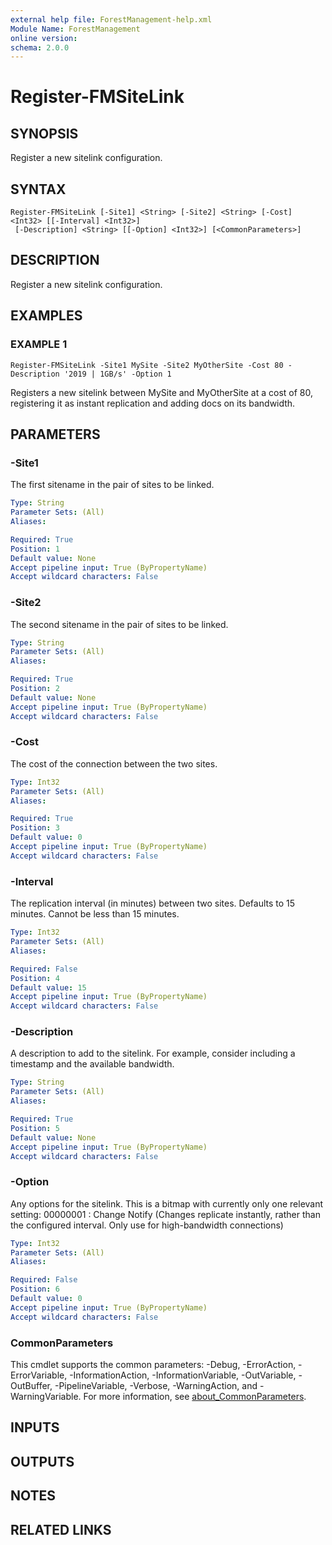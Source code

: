 ```yaml
---
external help file: ForestManagement-help.xml
Module Name: ForestManagement
online version:
schema: 2.0.0
---
```


# Register-FMSiteLink

## SYNOPSIS
Register a new sitelink configuration.

## SYNTAX

```
Register-FMSiteLink [-Site1] <String> [-Site2] <String> [-Cost] <Int32> [[-Interval] <Int32>]
 [-Description] <String> [[-Option] <Int32>] [<CommonParameters>]
```

## DESCRIPTION
Register a new sitelink configuration.

## EXAMPLES

### EXAMPLE 1
```
Register-FMSiteLink -Site1 MySite -Site2 MyOtherSite -Cost 80 -Description '2019 | 1GB/s' -Option 1
```

Registers a new sitelink between MySite and MyOtherSite at a cost of 80, registering it as instant replication and adding docs on its bandwidth.

## PARAMETERS

### -Site1
The first sitename in the pair of sites to be linked.

```yaml
Type: String
Parameter Sets: (All)
Aliases:

Required: True
Position: 1
Default value: None
Accept pipeline input: True (ByPropertyName)
Accept wildcard characters: False
```

### -Site2
The second sitename in the pair of sites to be linked.

```yaml
Type: String
Parameter Sets: (All)
Aliases:

Required: True
Position: 2
Default value: None
Accept pipeline input: True (ByPropertyName)
Accept wildcard characters: False
```

### -Cost
The cost of the connection between the two sites.

```yaml
Type: Int32
Parameter Sets: (All)
Aliases:

Required: True
Position: 3
Default value: 0
Accept pipeline input: True (ByPropertyName)
Accept wildcard characters: False
```

### -Interval
The replication interval (in minutes) between two sites.
Defaults to 15 minutes.
Cannot be less than 15 minutes.

```yaml
Type: Int32
Parameter Sets: (All)
Aliases:

Required: False
Position: 4
Default value: 15
Accept pipeline input: True (ByPropertyName)
Accept wildcard characters: False
```

### -Description
A description to add to the sitelink.
For example, consider including a timestamp and the available bandwidth.

```yaml
Type: String
Parameter Sets: (All)
Aliases:

Required: True
Position: 5
Default value: None
Accept pipeline input: True (ByPropertyName)
Accept wildcard characters: False
```

### -Option
Any options for the sitelink.
This is a bitmap with currently only one relevant setting:
00000001 : Change Notify (Changes replicate instantly, rather than the configured interval.
Only use for high-bandwidth connections)

```yaml
Type: Int32
Parameter Sets: (All)
Aliases:

Required: False
Position: 6
Default value: 0
Accept pipeline input: True (ByPropertyName)
Accept wildcard characters: False
```

### CommonParameters
This cmdlet supports the common parameters: -Debug, -ErrorAction, -ErrorVariable, -InformationAction, -InformationVariable, -OutVariable, -OutBuffer, -PipelineVariable, -Verbose, -WarningAction, and -WarningVariable. For more information, see [about_CommonParameters](http://go.microsoft.com/fwlink/?LinkID=113216).

## INPUTS

## OUTPUTS

## NOTES

## RELATED LINKS
